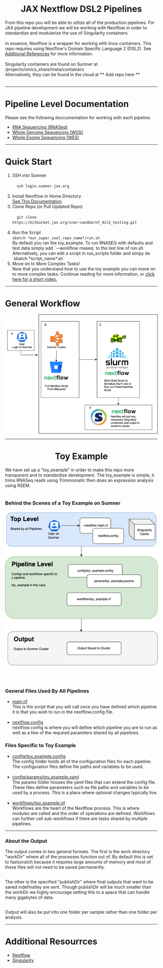 <div style="max-width:500px;text-align:left;">

<h1 style="text-align:center;">JAX Nextflow DSL2 Pipelines</h1>

From this repo you will be able to utilize all of the production pipelines. For JAX pipeline development we will be working with Nextflow in order to standardize and modularize the use of Singularity containers.
<br><br>
In essence, Nextflow is a wrapper for working with linux containers. This repo requires using Nextflow's Domain Specific Language 2 (DSL2). See <a href="#additional_references">Additional References</a> for more information.<br><br>
Singularity containers are found on Sumner at /projects/omics_share/meta/containers <br>
Alternatively, they can be found in the cloud at ** Add repo here **
<br><br>

<hr>

# Pipeline Level Documentation

Please see the following doccumentation for working with each pipeline.
<ul>
<li><a href = "/rnaseq/README.md">RNA Sequencing (RNASeq)</a></li>
<li><a href = "#">Whole Genome Sequencing (WGS)</a></li>
<li><a href = "#">Whole Exome Sequencing (WES)</a></li>
</ul>

<hr>

# Quick Start

<ol>
</li>

<li>SSH into Sumner<br>
  <code>
  ssh login.sumner.jax.org
  </code>
</li>

<li>Install Nextflow in Home Directory<br>
  <a href="">See This Documentation</a>
</li>

<li>Clone Repo (or Pull Updated Repo)<br>
  <code>
  git clone https://bitbucket.jax.org/scm/~sandeb/nf_dsl2_testing.git
  </code>
</li>
<li>Run the Script<br>
  <code>sbatch *our_super_cool_repo_name*/run.sh</code><br>
  By default you ran the toy_example. To run RNASEQ with defaults and test data
  simply add `--workflow rnaseq` to the last line of run.sh<br>Alternatively,
  you can edit a script in run_scripts folder and simpy do `sbatch *script_name*.sh` 
</li>

<li>Move on to More Complex Tasks!<br>
Now that you understand how to use the toy example you can move on to more complex
tasks. Continue reading for more information, or <a href='#'>click here for a short video.</a></li>
</ol>

<hr>

# General Workflow

![Scheme](static/imgs/general_workflow.png)



<hr>

<h1 style="text-align:center;">Toy Example</h1>

We have set up a "toy_example" in order to make this repo more transparent and to standardize development. The toy_example is simple, it trims RNASeq reads using Trimmomatic then does an expression analysis using RSEM.
<br><br>

### Behind the Scenes of a Toy Example on Sumner

![Scheme](static/imgs/toy_example_flow.png)

<br><br>
### General Files Used By All Pipelines

<ul>
<li>
<a href="">main.nf</a><br>
This is the script that you will call once you have defined which pipeline it is that you wish to run in the nextflow.config file.<br><br>
</li>
<li><a href="">nextflow.config</a><br>
nextflow.config is where you will define which pipeline you are to run as well as a few of the required paramiters shared by all pipelines.
</li>
</ul>

### Files Specific to Toy Example
<ul>

<li><a href="">config/toy_example.config</a><br>
The config folder holds all of the configuration files for each pipeline. The configuration files define file paths and variables to be used.<br><br></li>

<li><a href="">config/params/toy_example.yaml</a><br>
The params folder houses the yaml files that can extend the config file. These files define parameters such as file paths and variables to be used by a process. This is a place where optional changes typically live.<br><br></li>

<li><a href="">workflows/toy_example.nf</a><br>
Workflows are the heart of the Nextflow process. This is where modules are called and the order of operations are defined. Workflows can further call sub-workflows if there are tasks shared by multiple pipelines.</li>


</ul>

<hr>

### About the Output

The output comes in two general formats. 
The first is the work directory "workDir" where all of the processes function out of.
By default this is set to fastscratch because it requires large amounts of memory and 
most of these files will not need to be saved permanently.<br><br>

The other is the specified "publishDir" where final outputs that want to be saved indefinatley are sent.
Though publishDir will be much smaller than the workDir we highly encourage setting this to a space
that can handle many gigabytes of data.<br><br>

Output will also be put into one folder per sample rather than one folder per analysis.

<hr>

# Additional Resourrces

<ul>
<li><a href='#'>Nextflow</a></li>
<li><a href='#'>Singularity</a></li>
</ul>
</div>

